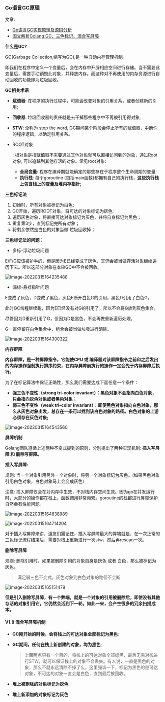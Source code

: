 ### Go语言GC原理

文章:

- [Go语言GC实现原理及源码分析](https://www.luozhiyun.com/archives/475)
- [图文解析Golang GC、三色标记、混合写屏障](https://juejin.cn/post/7040737998014513183)

**什么是GC?**

GC(Garbage Collection,缩写为GC),是一种自动内存管理机制。

即我们在程序中定义一个变量后，会在内存中开辟相应空间进行存储。当不需要此变量后，需要手动销毁此对象，并释放内存。而这种对不再使用的内存资源进行自动回收的功能即为垃圾回收。

**GC相关术语**

- **赋值器**: 在程序的执行过程中，可能会改变对象的引用关系，或者创建新的引用;

- **回收器**: 垃圾回收器的责任就是去干掉那些程序中不再被引用得对象;

- **STW**: 全称为 stop the word, GC期间某个阶段会停止所有的赋值器，中断你的程序逻辑，以确定引用关系。

- ROOT对象

  : 根对象是指赋值器不需要通过其他对象就可以直接访问到的对象，通过Root对象, 可以追踪到其他存活的对象。常见root对象:

  - **全局变量**: 程序在编译期就能确定的那些存在于程序整个生命周期的变量;
  - **执行栈**: 每个goroutine (包括main函数)都拥有自己的执行栈，**这些执行栈上包含栈上的变量及堆内存指针;**

**三色标记法**

1. 初始时，所有对象被标记为白色;
2. GC开始，遍历ROOT对象，将可达的对象标记为灰色;
3. 遍历灰色对象，将直接可达对象标记为灰色，并将自身标记为黑色；
4. 重复第3步，直到标记完所有对象；
5. 将剩余依然是白色的对象当做 垃圾回收掉；

**三色标记法的问题：**

- 多标-浮动垃圾问题

E/F/G应该被护手的，但是因为E已经变成了灰色，其仍会被当做存活对象继续遍历下去。所以这部分对象在本轮GC中不会被回收。

![image-20220315164235488](https://my-typora-pictures-1252258460.cos.ap-guangzhou.myqcloud.com/img/image-20220315164235488.png)

- 漏标-悬挂指针问题

E变成了灰色，D变成了黑色，灰色E断开白色G的引用，黑色D引用了白色G。

此时GC线程继续跑，因为E已经没有对G的引用了，所以不会将G放到灰色集合。

尽管因为D重新引用了G，但因为D是黑色，不会再做重新遍历处理。

G一直停留在白色集合中，组合会被当做垃圾进行清除。

![image-20220315164300322](https://my-typora-pictures-1252258460.cos.ap-guangzhou.myqcloud.com/img/image-20220315164300322.png)

**内存屏障**

**内存屏障，是一种屏障指令，它能使CPU 或 编译器对该屏障指令之前和之后发出的内存操作强制执行排序约束，在内存屏障前执行的操作一定会先于内存屏障后执行。**

为了在标记算法中保证正确性，那么我们需要达成下面任意一个条件：

- **强三色不变性（strong tri-color invariant）：黑色对象不会指向白色对象，只会指向灰色对象或者黑色对象；**
- **弱三色不变性（weak tri-color invariant）：即便黑色对象指向白色对象，那么从灰色对象出发，总存在一条可以找到该白色对象的路径。白色对象的上游必须存在灰色对象;**

![image-20220315164543560](https://my-typora-pictures-1252258460.cos.ap-guangzhou.myqcloud.com/img/image-20220315164543560.png)

**屏障机制**

Golang团队遵循上述两种不变式提到的原则，分别提出了两种实现机制: **插入写屏障 和 删除写屏障。**

**插入写屏障:**

规则: 当一个对象引用另外一个对象时，将另一个对象标记为灰色。(如果黑色对象引用白色对象，白色对象马上会变成灰色)

注意: 插入屏障仅会在对内存中生效，不对栈内存空间生效。因为go在并发运行时，大部分的操作都在栈上，函数调用非常频繁。goroutine的栈都进行屏障保护自然会有性能问题。

![image-20220315164638989](https://my-typora-pictures-1252258460.cos.ap-guangzhou.myqcloud.com/img/image-20220315164638989.png)

![image-20220315164714204](https://my-typora-pictures-1252258460.cos.ap-guangzhou.myqcloud.com/img/image-20220315164714204.png)

对于插入写屏障来讲，道友们需记住，插入写屏障最大的弊端就是，在一次正常的三色标记流程结束后，需要对栈上重新进行一次stw，然后再rescan一次。

**删除写屏障**

规则: 删除引用时，如果被删除引用的对象自身是灰色 或者 白色，那么被标记为灰色。

> 满足弱三色不变式。灰色对象到白色对象的路径不会断

![image-20220315165151479](https://my-typora-pictures-1252258460.cos.ap-guangzhou.myqcloud.com/img/image-20220315165151479.png)

**但是引入删除写屏障，有一个弊端，就是一个对象的引用被删除后，即使没有其他存活的对象引用它，它仍然会活到下一轮。如此一来，会产生很多的冗余扫描成本。**

#### V1.8 混合写屏障机制

- **GC刚开始的时候，会将栈上的可达对象全部标记为黑色**;

- **GC期间，任何在栈上新创建的对象，均为黑色**;

  >上面两点只有一个目的，将栈上的可达对象全部标黑，最后无需对栈进行STW，就可以保证栈上的对象不会丢失。有人说，一直是黑色的对象，那么不就永远清除不掉了么，这里强调一下，标记为黑色的是可达对象，不可达的对象一直会是白色，直到最后被回收。

- **堆上被删除的对象标记为灰色**

- **堆上新添加的对象标记为灰色**